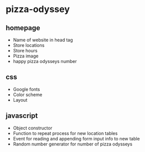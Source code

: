 # pizza-odyssey
## homepage
- Name of website in head tag  
- Store locations  
- Store hours  
- Pizza image  
- happy pizza odysseys number  

## css
- Google fonts  
- Color scheme  
- Layout  

## javascript
- Object constructor  
- Function to repeat process for new location tables  
- Event for reading and appending form input info to new table  
- Random number generator for number of pizza odysseys  
